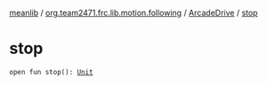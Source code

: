 [meanlib](../../index.md) / [org.team2471.frc.lib.motion.following](../index.md) / [ArcadeDrive](index.md) / [stop](./stop.md)

# stop

`open fun stop(): `[`Unit`](https://kotlinlang.org/api/latest/jvm/stdlib/kotlin/-unit/index.html)